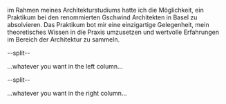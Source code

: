 im Rahmen meines Architekturstudiums hatte ich die Möglichkeit, ein Praktikum bei den renommierten Gschwind Architekten in Basel zu absolvieren. Das Praktikum bot mir eine einzigartige Gelegenheit, mein theoretisches Wissen in die Praxis umzusetzen und wertvolle Erfahrungen im Bereich der Architektur zu sammeln.

--split--

...whatever you want in the left column...

--split--

...whatever you want in the right column...
